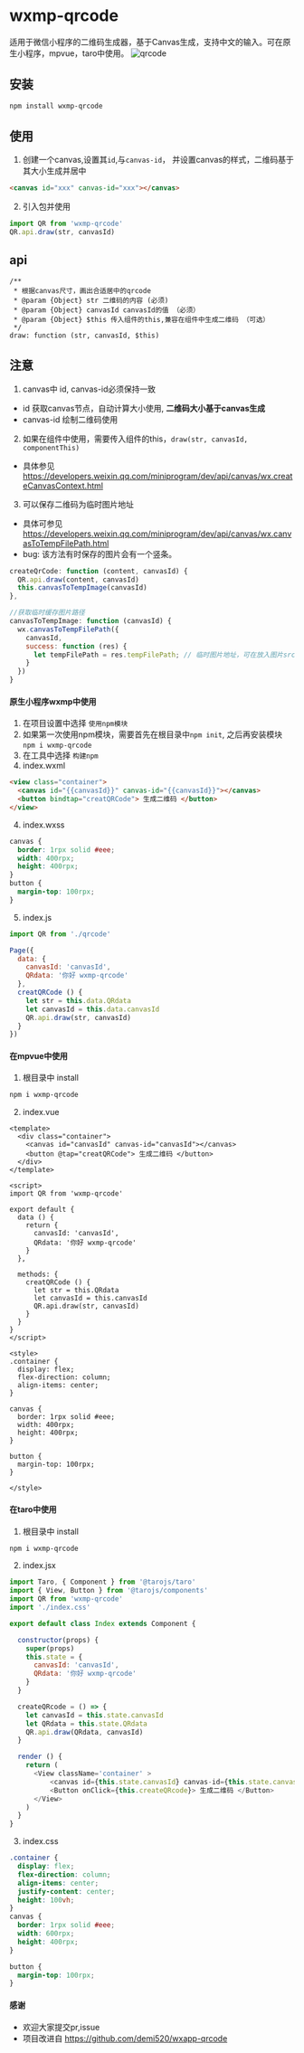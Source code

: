 # wxmp-qrcode
适用于微信小程序的二维码生成器，基于Canvas生成，支持中文的输入。可在原生小程序，mpvue，taro中使用。
![qrcode](/doc/img/qrcode.png)
## 安装
```bash
npm install wxmp-qrcode
```

## 使用
1. 创建一个canvas,设置其`id`,与`canvas-id`， 并设置canvas的样式，二维码基于其大小生成并居中
```html
<canvas id="xxx" canvas-id="xxx"></canvas>
```
2. 引入包并使用
```javascript
import QR from 'wxmp-qrcode'
QR.api.draw(str, canvasId)
```

## api
```javscript
/**
 * 根据canvas尺寸，画出合适居中的qrcode
 * @param {Object} str 二维码的内容 (必须)
 * @param {Object} canvasId canvasId的值 （必须）
 * @param {Object} $this 传入组件的this,兼容在组件中生成二维码 （可选）
 */
draw: function (str, canvasId, $this) 
```

## 注意
1. canvas中 id, canvas-id必须保持一致

  - id 获取canvas节点，自动计算大小使用, **二维码大小基于canvas生成**
  - canvas-id 绘制二维码使用

2. 如果在组件中使用，需要传入组件的this，`draw(str, canvasId, componentThis)`

  - 具体参见 https://developers.weixin.qq.com/miniprogram/dev/api/canvas/wx.createCanvasContext.html

3. 可以保存二维码为临时图片地址

  - 具体可参见 https://developers.weixin.qq.com/miniprogram/dev/api/canvas/wx.canvasToTempFilePath.html
  - bug: 该方法有时保存的图片会有一个竖条。
```javascript
createQrCode: function (content, canvasId) {
  QR.api.draw(content, canvasId)
  this.canvasToTempImage(canvasId)
},

//获取临时缓存图片路径
canvasToTempImage: function (canvasId) {
  wx.canvasToTempFilePath({
    canvasId, 
    success: function (res) {
      let tempFilePath = res.tempFilePath; // 临时图片地址，可在放入图片src中使用
    }
  })
}
```


#### 原生小程序wxmp中使用

1. 在项目设置中选择 `使用npm模块`
2. 如果第一次使用npm模块，需要首先在根目录中`npm init`, 之后再安装模块 `npm i wxmp-qrcode` 
3. 在工具中选择 `构建npm`
4. index.wxml
```html
<view class="container">
  <canvas id="{{canvasId}}" canvas-id="{{canvasId}}"></canvas>
  <button bindtap="creatQRCode"> 生成二维码 </button>
</view>
```
4. index.wxss
```css
canvas {
  border: 1rpx solid #eee;
  width: 400rpx;
  height: 400rpx;
}
button {
  margin-top: 100rpx;
}
```
5. index.js
```javascript
import QR from './qrcode'

Page({
  data: {
    canvasId: 'canvasId',
    QRdata: '你好 wxmp-qrcode'
  },
  creatQRCode () {
    let str = this.data.QRdata
    let canvasId = this.data.canvasId
    QR.api.draw(str, canvasId)
  }
})
```

#### 在mpvue中使用

1. 根目录中 install 
```bash
npm i wxmp-qrcode
```

2. index.vue
```vue
<template>
  <div class="container">
    <canvas id="canvasId" canvas-id="canvasId"></canvas>
    <button @tap="creatQRCode"> 生成二维码 </button>
  </div>
</template>

<script>
import QR from 'wxmp-qrcode'

export default {
  data () {
    return {
      canvasId: 'canvasId',
      QRdata: '你好 wxmp-qrcode'
    }
  },

  methods: {
    creatQRCode () {
      let str = this.QRdata
      let canvasId = this.canvasId
      QR.api.draw(str, canvasId)
    }
  }
}
</script>

<style>
.container {
  display: flex;
  flex-direction: column;
  align-items: center;
}

canvas {
  border: 1rpx solid #eee;
  width: 400rpx;
  height: 400rpx;
}

button {
  margin-top: 100rpx;
}

</style>

```

#### 在taro中使用

1. 根目录中 install 
```bash
npm i wxmp-qrcode
```

2. index.jsx
```javascript
import Taro, { Component } from '@tarojs/taro'
import { View, Button } from '@tarojs/components'
import QR from 'wxmp-qrcode'
import './index.css'

export default class Index extends Component {

  constructor(props) {
    super(props)
    this.state = {
      canvasId: 'canvasId',
      QRdata: '你好 wxmp-qrcode'
    }
  }

  createQRcode = () => {
    let canvasId = this.state.canvasId
    let QRdata = this.state.QRdata
    QR.api.draw(QRdata, canvasId)
  }

  render () {
    return (
      <View className='container' >
          <canvas id={this.state.canvasId} canvas-id={this.state.canvasId}></canvas>
          <Button onClick={this.createQRcode}> 生成二维码 </Button>
      </View>
    )
  }
}

```
3. index.css
```css
.container {
  display: flex;
  flex-direction: column;
  align-items: center;
  justify-content: center;
  height: 100vh;
}
canvas {
  border: 1rpx solid #eee;
  width: 600rpx;
  height: 400rpx;
}

button {
  margin-top: 100rpx;
}

```

#### 感谢
- 欢迎大家提交pr,issue
- 项目改进自 https://github.com/demi520/wxapp-qrcode

